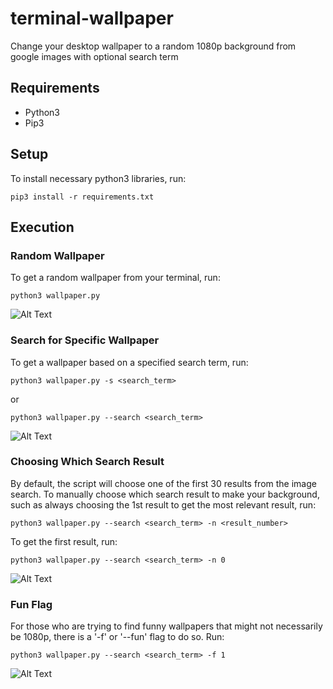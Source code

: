 # terminal-wallpaper
Change your desktop wallpaper to a random 1080p background from google images with optional search term

## Requirements
* Python3
* Pip3

## Setup
To install necessary python3 libraries, run:

```
pip3 install -r requirements.txt
```

## Execution
### Random Wallpaper
To get a random wallpaper from your terminal, run:

```
python3 wallpaper.py
```

![Alt Text](images/random.gif?raw=true "Random Example")

### Search for Specific Wallpaper
To get a wallpaper based on a specified search term, run:

```
python3 wallpaper.py -s <search_term>
```

or

```
python3 wallpaper.py --search <search_term>
```

![Alt Text](images/search-term.gif?raw=true "Search Term Example")

### Choosing Which Search Result

By default, the script will choose one of the first 30 results from
the image search. To manually choose which search result to make your
background, such as always choosing the 1st result to get the most
relevant result, run:

```
python3 wallpaper.py --search <search_term> -n <result_number>
```

To get the first result, run:

```
python3 wallpaper.py --search <search_term> -n 0
```

![Alt Text](images/result-number.gif?raw=true "Result Number Example")

### Fun Flag

For those who are trying to find funny wallpapers that might not
necessarily be 1080p, there is a '-f' or '--fun' flag to do so. Run:

```
python3 wallpaper.py --search <search_term> -f 1
```

![Alt Text](images/fun-flag.gif?raw=true "Fun Flag Example")
